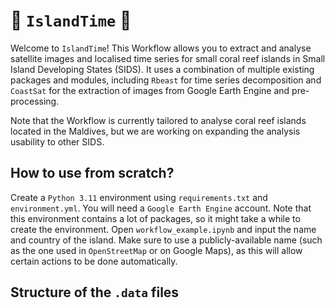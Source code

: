 # :palm_tree: `IslandTime` :palm_tree:
Welcome to `IslandTime`!
This Workflow allows you to extract and analyse satellite images and localised time series for small coral reef islands in Small Island Developing States (SIDS). It uses a combination of multiple existing packages and modules, including `Rbeast` for time series decomposition and `CoastSat` for the extraction of images from Google Earth Engine and pre-processing. 

Note that the Workflow is currently tailored to analyse coral reef islands located in the Maldives, but we are working on expanding the analysis usability to other SIDS.

## How to use from scratch?
Create a `Python 3.11` environment using `requirements.txt` and `environment.yml`. You will need a `Google Earth Engine` account. Note that this environment contains a lot of packages, so it might take a while to create the environment.
Open `workflow_example.ipynb` and input the name and country of the island. Make sure to use a publicly-available name (such as the one used in `OpenStreetMap` or on Google Maps), as this will allow certain actions to be done automatically.

## Structure of the `.data` files


